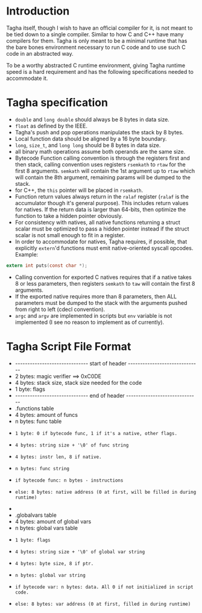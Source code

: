# Introduction
Tagha itself, though I wish to have an official compiler for it, is not meant to be tied down to a single compiler. Similar to how C and C++ have many compilers for them. Tagha is only meant to be a minimal runtime that has the bare bones environment necessary to run C code and to use such C code in an abstracted way.

To be a worthy abstracted C runtime environment, giving Tagha runtime speed is a hard requirement and has the following specifications needed to accommodate it.

# Tagha specification

* `double` and `long double` should always be 8 bytes in data size.
* `float` as defined by the IEEE.
* Tagha's push and pop operations manipulates the stack by 8 bytes.
* Local function data should be aligned by a 16 byte boundary.
* `long`, `size_t`, and `long long` should be 8 bytes in data size.
* all binary math operations assume both operands are the same size.
* Bytecode Function calling convention is through the registers first and then stack, calling convention uses registers `rsemkath` to `rtaw` for the first 8 arguments. `semkath` will contain the 1st argument up to `rtaw` which will contain the 8th argument, remaining params will be dumped to the stack.
* for C++, the `this` pointer will be placed in `rsemkath`.
* Function return values always return in the `ralaf` register (`ralaf` is the accumulator though it's general purpose). This includes return values for natives. If the return data is larger than 64-bits, then optimize the function to take a hidden pointer obviously.
* For consistency with natives, all native functions returning a struct scalar must be optimized to pass a hidden pointer instead if the struct scalar is not small enough to fit in a register.
* In order to accommodate for natives, Tagha requires, if possible, that explicitly `extern`'d functions must emit native-oriented syscall opcodes.
Example:
```c
extern int puts(const char *);
```

* Calling convention for exported C natives requires that if a native takes 8 or less parameters, then registers `semkath` to `taw` will contain the first 8 arguments.
* If the exported native requires more than 8 parameters, then ALL parameters must be dumped to the stack with the arguments pushed from right to left (cdecl convention).
* `argc` and `argv` are implemented in scripts but `env` variable is not implemented (I see no reason to implement as of currently).

# Tagha Script File Format

 * ------------------------------ start of header ------------------------------
 * 2 bytes: magic verifier ==> 0xC0DE
 * 4 bytes: stack size, stack size needed for the code
 * 1 byte: flags
 * ------------------------------ end of header ------------------------------
 * .functions table
 * 4 bytes: amount of funcs
 * n bytes: func table
 *     1 byte: 0 if bytecode func, 1 if it's a native, other flags.
 *     4 bytes: string size + '\0' of func string
 *     4 bytes: instr len, 8 if native.
 *     n bytes: func string
 *     if bytecode func: n bytes - instructions
 *     else: 8 bytes: native address (0 at first, will be filled in during runtime)
 * 
 * .globalvars table
 * 4 bytes: amount of global vars
 * n bytes: global vars table
 *     1 byte: flags
 *     4 bytes: string size + '\0' of global var string
 *     4 bytes: byte size, 8 if ptr.
 *     n bytes: global var string
 *     if bytecode var: n bytes: data. All 0 if not initialized in script code.
 *     else: 8 bytes: var address (0 at first, filled in during runtime)
